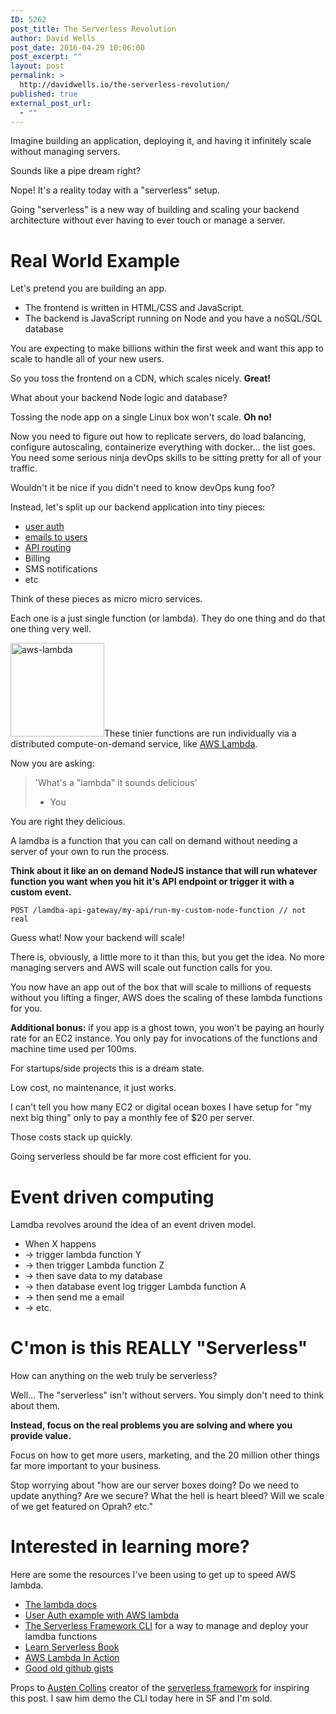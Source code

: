 ```yaml
---
ID: 5262
post_title: The Serverless Revolution
author: David Wells
post_date: 2016-04-29 10:06:00
post_excerpt: ""
layout: post
permalink: >
  http://davidwells.io/the-serverless-revolution/
published: true
external_post_url:
  - ""
---
```

Imagine building an application, deploying it, and having it infinitely scale without managing servers.

Sounds like a pipe dream right?

Nope! It's a reality today with a "serverless" setup.

Going "serverless" is a new way of building and scaling your backend architecture without ever having to ever touch or manage a server.

# Real World Example

Let's pretend you are building an app.

- The frontend is written in HTML/CSS and JavaScript.
- The backend is JavaScript running on Node and you have a noSQL/SQL database

You are expecting to make billions within the first week and want this app to scale to handle all of your new users.

So you toss the frontend on a CDN, which scales nicely. **Great!**

What about your backend Node logic and database? 

Tossing the node app on a single Linux box won't scale. **Oh no!**

Now you need to figure out how to replicate servers, do load balancing, configure autoscaling, containerize everything with docker... the list goes. You need some serious ninja devOps skills to be sitting pretty for all of your traffic. 

Wouldn't it be nice if you didn't need to know devOps kung foo?

Instead, let's split up our backend application into tiny pieces:

- [user auth](https://github.com/danilop/LambdAuth)
- [emails to users](https://github.com/microapps/MoonMail)
- [API routing](https://aws.amazon.com/api-gateway/)
- Billing
- SMS notifications
- etc

Think of these pieces as micro micro services. 

Each one is a just single function (or lambda). They do one thing and do that one thing very well.

<img src="http://davidwells.io/wp-content/uploads/2016/04/aws-lambda-150x150.png" alt="aws-lambda" width="150" height="150" class="alignright size-thumbnail wp-image-5263" />These tinier functions are run individually via a distributed compute-on-demand service, like [AWS Lambda](https://aws.amazon.com/lambda/).

Now you are asking: 

>'What's a "lambda" it sounds delicious'
> - You

You are right they delicious.

A lamdba is a function that you can call on demand without needing a server of your own to run the process.

**Think about it like an on demand NodeJS instance that will run whatever function you want when you hit it's API endpoint or trigger it with a custom event.**

`POST /lamdba-api-gateway/my-api/run-my-custom-node-function // not real`

Guess what! Now your backend will scale!

There is, obviously, a little more to it than this, but you get the idea. No more managing servers and AWS will scale out function calls for you.

You now have an app out of the box that will scale to millions of requests without you lifting a finger, AWS does the scaling of these lambda functions for you.

**Additional bonus:** if you app is a ghost town, you won't be paying an hourly rate for an EC2 instance. You only pay for invocations of the functions and machine time used per 100ms.

For startups/side projects this is a dream state.

Low cost, no maintenance, it just works.

I can't tell you how many EC2 or digital ocean boxes I have setup for "my next big thing" only to pay a monthly fee of $20 per server.

Those costs stack up quickly. 

Going serverless should be far more cost efficient for you.

# Event driven computing

Lamdba revolves around the idea of an event driven model. 

- When X happens 
- -> trigger lambda function Y 
- -> then trigger Lambda function Z 
- -> then save data to my database 
- -> then database event log trigger Lambda function A 
- -> then send me a email 
- -> etc.

# C'mon is this REALLY "Serverless"

How can anything on the web truly be serverless?

Well... The "serverless" isn't without servers. You simply don't need to think about them.

**Instead, focus on the real problems you are solving and where you provide value.**

Focus on how to get more users, marketing, and the 20 million other things far more important to your business. 

Stop worrying about "how are our server boxes doing? Do we need to update anything? Are we secure? What the hell is heart bleed? Will we scale of we get featured on Oprah? etc."

# Interested in learning more?

Here are some the resources I've been using to get up to speed AWS lambda.

- [The lambda docs](https://aws.amazon.com/lambda/getting-started/)
- [User Auth example with AWS lambda](https://github.com/danilop/LambdAuth)
- [The Serverless Framework CLI](https://github.com/serverless/serverless/) for a way to manage and deploy your lamdba functions 
- [Learn Serverless Book](https://gumroad.com/l/learn-serverless-book)
- [AWS Lambda In Action](https://www.manning.com/books/aws-lambda-in-action)
- [Good old github gists](https://gist.github.com/search?l=javascript&q=aws+lambda&utf8=%E2%9C%93)

Props to [Austen Collins](https://twitter.com/austencollins) creator of the [serverless framework](https://github.com/serverless) for inspiring this post. I saw him demo the CLI today here in SF and I'm sold.